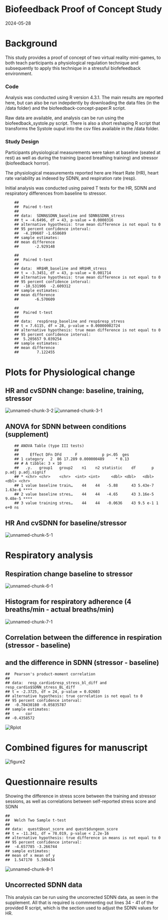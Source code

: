 Biofeedback Proof of Concept Study
================
2024-05-28

# Background

This study provides a proof of concept of two virtual reality
mini-games, to both teach participants a physiological regulation
technique and subsequently to apply this technique in a stressful
biofefeedback environment.

### Code

Analysis was conducted using R version 4.3.1. The main results are reported here, but can also be run indepdently by downloading the data files (in the /data folder) and the biofeedback-concept-paper.R script. 

Raw data are available, and analysis can be run using the biofeedback_systole.py script. There is also a short reshaping R script that transforms the Systole ouput into the csv files available in the /data folder.

### Study Design

Participants physiological measurements were taken at baseline (seated
at rest) as well as during the training (paced breathing training) and
stressor (biofeedback horror).

The physiological measurements reported here are Heart Rate (HR), heart
rate variability as indexed by SDNN, and respiration rate (resp).

Initial analysis was conducted using paired T tests for the HR, 
SDNN and respiratory differences from baseline to stressor.

        ## 
        ##  Paired t-test
        ## 
        ## data:  SDNN$SDNN_baseline and SDNN$SDNN_stress
        ## t = -4.6496, df = 43, p-value = 0.0000316
        ## alternative hypothesis: true mean difference is not equal to 0
        ## 95 percent confidence interval:
        ##  -4.199607 -1.658689
        ## sample estimates:
        ## mean difference 
        ##       -2.929148
        
        ## 
        ##  Paired t-test
        ## 
        ## data:  HR$HR_baseline and HR$HR_stress
        ## t = -3.3451, df = 43, p-value = 0.001714
        ## alternative hypothesis: true mean difference is not equal to 0
        ## 95 percent confidence interval:
        ##  -10.531906  -2.609312
        ## sample estimates:
        ## mean difference 
        ##       -6.570609
        
        ## 
        ##  Paired t-test
        ## 
        ## data:  resp$resp_baseline and resp$resp_stress
        ## t = 7.6115, df = 28, p-value = 0.00000002724
        ## alternative hypothesis: true mean difference is not equal to 0
        ## 95 percent confidence interval:
        ##  5.205657 9.039254
        ## sample estimates:
        ## mean difference 
        ##        7.122455

# Plots for Physiological change

## HR and cvSDNN change: baseline, training, stressor

![unnamed-chunk-3-2](https://github.com/user-attachments/assets/9fb286a2-661d-422d-ab89-04fc8fa2694b)
![unnamed-chunk-3-1](https://github.com/user-attachments/assets/5589f259-5d7d-4f55-b2b8-685e9f4ed83b)



## ANOVA for SDNN between conditions (supplement)

        ## ANOVA Table (type III tests)
        ## 
        ##     Effect DFn DFd      F           p p<.05  ges
        ## 1 category   2  86 17.289 0.000000489     * 0.13
        ## # A tibble: 3 × 10
        ##   .y.   group1   group2    n1    n2 statistic    df       p   p.adj p.adj.signif
        ## * <chr> <chr>    <chr>  <int> <int>     <dbl> <dbl>   <dbl>   <dbl> <chr>       
        ## 1 value baseline train…    44    44   -5.88      43 5.43e-7 1.63e-6 ****        
        ## 2 value baseline stres…    44    44   -4.65      43 3.16e-5 9.48e-5 ****        
        ## 3 value training stres…    44    44   -0.0636    43 9.5 e-1 1   e+0 ns

## HR And cvSDNN for baseline/stressor

![unnamed-chunk-5-1](https://github.com/user-attachments/assets/7465c594-a94c-4440-b80e-e82f95e93dbc)

# Respiratory analysis

## Respiration change baseline to stressor

![unnamed-chunk-6-1](https://github.com/user-attachments/assets/ced4a742-49b7-4813-9c86-35abddc1569f)


## Histogram for respiratory adherence (4 breaths/min - actual breaths/min)

![unnamed-chunk-7-1](https://github.com/user-attachments/assets/e2b22a7e-c88c-4e97-b42d-35922446857a)


## Correlation between the difference in respiration (stressor - baseline) 
## and the difference in SDNN (stressor - baseline)


    ##  Pearson's product-moment correlation
    ## 
    ## data:  resp_cardio$resp_stress_bl_diff and resp_cardio$SDNN_stress_BL_diff
    ## t = -2.3725, df = 24, p-value = 0.02603
    ## alternative hypothesis: true correlation is not equal to 0
    ## 95 percent confidence interval:
    ##  -0.70430180 -0.05835787
    ## sample estimates:
    ##       cor 
    ## -0.4358572

![Rplot](https://github.com/user-attachments/assets/bf945c1b-29e3-4ff7-ac33-bb4cdbadba2a)


# Combined figures for manuscript 

![figure2](https://github.com/user-attachments/assets/c8b84110-aa8b-4e29-baeb-f09643e83cc7)


# Questionnaire results

Showing the difference in stress score between the training and stressor
sessions, as well as correlations between self-reported stress score and
SDNN

    ## 
    ##  Welch Two Sample t-test
    ## 
    ## data:  quest$boat_score and quest$dungeon_score
    ## t = -11.341, df = 78.019, p-value < 2.2e-16
    ## alternative hypothesis: true difference in means is not equal to 0
    ## 95 percent confidence interval:
    ##  -4.657785 -3.266744
    ## sample estimates:
    ## mean of x mean of y 
    ##  1.547170  5.509434
    

![unnamed-chunk-8-1](https://github.com/user-attachments/assets/4683b9b2-85bf-41d7-abe1-19aa87ec5398)


## Uncorrected SDNN data

This analysis can be run using the uncorrected SDNN data, as seen in the supplement. All that is required is commmenting out lines 34 - 41 of the provided R script, which is the section used to adjust the SDNN values for HR. 

